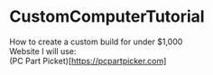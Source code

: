 # CustomComputerTutorial
How to create a custom build for under $1,000</br>
Website I will use:</br>
(PC Part Picket)[https://pcpartpicker.com]

